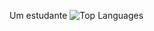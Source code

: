 Um estudante
![Top Languages](https://github-readme-stats.vercel.app/api/top-langs/?username=Buddhinha&layout=compact&theme=dark)
